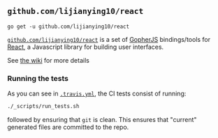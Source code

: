 ## `github.com/lijianying10/react`

```
go get -u github.com/lijianying10/react
```

[`github.com/lijianying10/react`](https://godoc.org/github.com/lijianying10/react) is a set of [GopherJS](https://github.com/gopherjs/gopherjs)
bindings/tools for [React](https://facebook.github.io/react/), a Javascript library for building user interfaces.

See [the wiki](https://github.com/myitcv/react/wiki) for more details

### Running the tests

As you can see in [`.travis.yml`](.travis.yml), the CI tests consist of running:

```bash
./_scripts/run_tests.sh
```

followed by ensuring that `git` is clean. This ensures that "current" generated files are committed to the repo.
